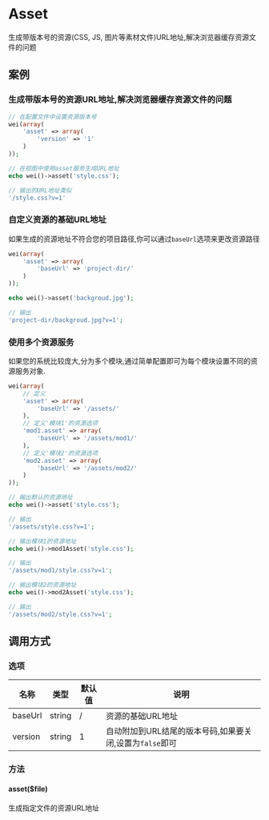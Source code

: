 Asset
=====

生成带版本号的资源(CSS, JS, 图片等素材文件)URL地址,解决浏览器缓存资源文件的问题

案例
----

### 生成带版本号的资源URL地址,解决浏览器缓存资源文件的问题

```php
// 在配置文件中设置资源版本号
wei(array(
    'asset' => array(
        'version' => '1'
    )
));

// 在视图中使用asset服务生成URL地址
echo wei()->asset('style.css');

// 输出的URL地址类似
'/style.css?v=1'
```

### 自定义资源的基础URL地址

如果生成的资源地址不符合您的项目路径,你可以通过`baseUrl`选项来更改资源路径

```php
wei(array(
    'asset' => array(
        'baseUrl' => 'project-dir/'
    )
));

echo wei()->asset('backgroud.jpg');

// 输出
'project-dir/backgroud.jpg?v=1';
```

### 使用多个资源服务

如果您的系统比较庞大,分为多个模块,通过简单配置即可为每个模块设置不同的资源服务对象.

```php
wei(array(
    // 定义
    'asset' => array(
        'baseUrl' => '/assets/'
    ),
    // 定义'模块1'的资源选项
    'mod1.asset' => array(
        'baseUrl' => '/assets/mod1/'
    ),
    // 定义'模块2'的资源选项
    'mod2.asset' => array(
        'baseUrl' => '/assets/mod2/'
    )
));

// 输出默认的资源地址
echo wei()->asset('style.css');

// 输出
'/assets/style.css?v=1';

// 输出模块1的资源地址
echo wei()->mod1Asset('style.css');

// 输出
'/assets/mod1/style.css?v=1';

// 输出模块2的资源地址
echo wei()->mod2Asset('style.css');

// 输出
'/assets/mod2/style.css?v=1';
```

调用方式
--------

### 选项

名称                | 类型    | 默认值    | 说明
--------------------|---------|-----------|------
baseUrl             | string  | /         | 资源的基础URL地址
version             | string  | 1         | 自动附加到URL结尾的版本号码,如果要关闭,设置为`false`即可

### 方法

#### asset($file)
生成指定文件的资源URL地址